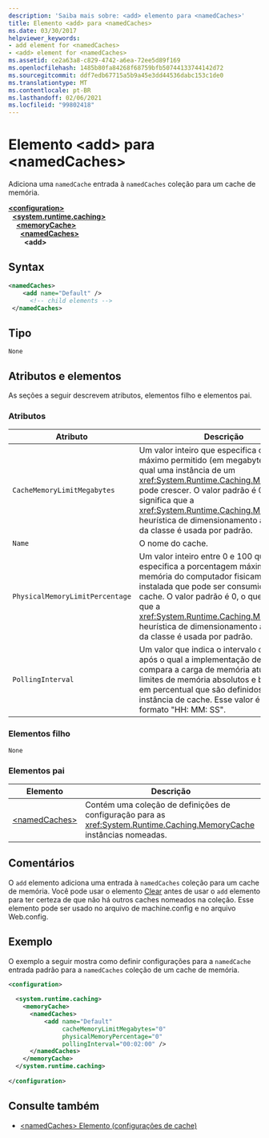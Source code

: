 ```yaml
---
description: 'Saiba mais sobre: <add> elemento para <namedCaches>'
title: Elemento <add> para <namedCaches>
ms.date: 03/30/2017
helpviewer_keywords:
- add element for <namedCaches>
- <add> element for <namedCaches>
ms.assetid: ce2a63a8-c829-4742-a6ea-72ee5d89f169
ms.openlocfilehash: 1485b80fa84268f68759bfb50744133744142d72
ms.sourcegitcommit: ddf7edb67715a5b9a45e3dd44536dabc153c1de0
ms.translationtype: MT
ms.contentlocale: pt-BR
ms.lasthandoff: 02/06/2021
ms.locfileid: "99802418"
---
```

# <a name="add-element-for-namedcaches"></a>Elemento \<add> para \<namedCaches>

Adiciona uma `namedCache` entrada à `namedCaches` coleção para um cache de memória.  
  
[**\<configuration>**](../configuration-element.md)\
&nbsp;&nbsp;[**\<system.runtime.caching>**](system-runtime-caching-element-cache-settings.md)\
&nbsp;&nbsp;&nbsp;&nbsp;[**\<memoryCache>**](memorycache-element-cache-settings.md)\
&nbsp;&nbsp;&nbsp;&nbsp;&nbsp;&nbsp;[**\<namedCaches>**](namedcaches-element-cache-settings.md)\
&nbsp;&nbsp;&nbsp;&nbsp;&nbsp;&nbsp;&nbsp;&nbsp;**\<add>**  
  
## <a name="syntax"></a>Syntax  
  
```xml  
<namedCaches>  
    <add name="Default" />  
      <!-- child elements -->  
 </namedCaches>  
```  
  
## <a name="type"></a>Tipo  

 `None`  
  
## <a name="attributes-and-elements"></a>Atributos e elementos  

 As seções a seguir descrevem atributos, elementos filho e elementos pai.  
  
### <a name="attributes"></a>Atributos  
  
|Atributo|Descrição|  
|-|-|  
|`CacheMemoryLimitMegabytes`|Um valor inteiro que especifica o tamanho máximo permitido (em megabytes) para o qual uma instância de um <xref:System.Runtime.Caching.MemoryCache> pode crescer. O valor padrão é 0, o que significa que a <xref:System.Runtime.Caching.MemoryCache> heurística de dimensionamento automático da classe é usada por padrão.|  
|`Name`|O nome do cache.|  
|`PhysicalMemoryLimitPercentage`|Um valor inteiro entre 0 e 100 que especifica a porcentagem máxima de memória do computador fisicamente instalada que pode ser consumida pelo cache. O valor padrão é 0, o que significa que a <xref:System.Runtime.Caching.MemoryCache> heurística de dimensionamento automático da classe é usada por padrão.|  
|`PollingInterval`|Um valor que indica o intervalo de tempo após o qual a implementação de cache compara a carga de memória atual com os limites de memória absolutos e baseados em percentual que são definidos para a instância de cache. Esse valor é inserido no formato "HH: MM: SS".|  
  
### <a name="child-elements"></a>Elementos filho  

 `None`  
  
### <a name="parent-elements"></a>Elementos pai  
  
|Elemento|Descrição|  
|-------------|-----------------|  
|[\<namedCaches>](namedcaches-element-cache-settings.md)|Contém uma coleção de definições de configuração para as <xref:System.Runtime.Caching.MemoryCache> instâncias nomeadas.|  
  
## <a name="remarks"></a>Comentários  

 O `add` elemento adiciona uma entrada à `namedCaches` coleção para um cache de memória. Você pode usar o elemento [Clear](clear-element-for-namedcaches.md) antes de usar o `add` elemento para ter certeza de que não há outros caches nomeados na coleção. Esse elemento pode ser usado no arquivo de machine.config e no arquivo Web.config.  
  
## <a name="example"></a>Exemplo  

 O exemplo a seguir mostra como definir configurações para a `namedCache` entrada padrão para a `namedCaches` coleção de um cache de memória.  
  
```xml  
<configuration>  
  
  <system.runtime.caching>  
    <memoryCache>  
      <namedCaches>  
          <add name="Default"
               cacheMemoryLimitMegabytes="0"
               physicalMemoryPercentage="0"  
               pollingInterval="00:02:00" />  
      </namedCaches>  
    </memoryCache>  
  </system.runtime.caching>  
  
</configuration>  
```  
  
## <a name="see-also"></a>Consulte também

- [\<namedCaches> Elemento (configurações de cache)](namedcaches-element-cache-settings.md)
